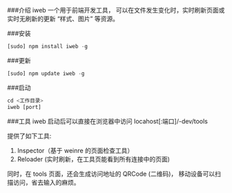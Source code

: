 ###介绍
iweb 一个用于前端开发工具，
可以在文件发生变化时，实时刷新页面或实时无刷新的更新 “样式、图片” 等资源。

###安装
```javascript
[sudo] npm install iweb -g
```

###更新
```javascript
[sudo] npm update iweb -g
```

###启动
```javascript
cd <工作目录>
iweb [port]
```

###工具
iweb 启动后可以直接在浏览器中访问 locahost[:端口]/-dev/tools

提供了如下工具:

1. Inspector（基于 weinre 的页面检查工具）
2. Reloader (实时刷新，在工具页能看到所有连接中的页面)


同时，在 tools 页面，还会生成访问地址的 QRCode (二维码)，
移动设备可以扫描访问，省去输入的麻烦。
